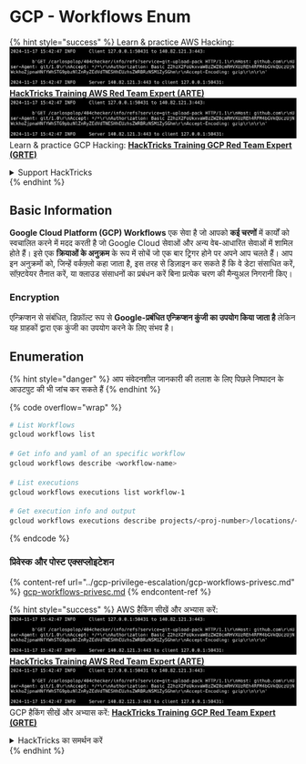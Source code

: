 # GCP - Workflows Enum

{% hint style="success" %}
Learn & practice AWS Hacking:<img src="../../../.gitbook/assets/image (1).png" alt="" data-size="line">[**HackTricks Training AWS Red Team Expert (ARTE)**](https://training.hacktricks.xyz/courses/arte)<img src="../../../.gitbook/assets/image (1).png" alt="" data-size="line">\
Learn & practice GCP Hacking: <img src="../../../.gitbook/assets/image (2).png" alt="" data-size="line">[**HackTricks Training GCP Red Team Expert (GRTE)**<img src="../../../.gitbook/assets/image (2).png" alt="" data-size="line">](https://training.hacktricks.xyz/courses/grte)

<details>

<summary>Support HackTricks</summary>

* Check the [**subscription plans**](https://github.com/sponsors/carlospolop)!
* **Join the** 💬 [**Discord group**](https://discord.gg/hRep4RUj7f) or the [**telegram group**](https://t.me/peass) or **follow** us on **Twitter** 🐦 [**@hacktricks\_live**](https://twitter.com/hacktricks\_live)**.**
* **Share hacking tricks by submitting PRs to the** [**HackTricks**](https://github.com/carlospolop/hacktricks) and [**HackTricks Cloud**](https://github.com/carlospolop/hacktricks-cloud) github repos.

</details>
{% endhint %}

## Basic Information

**Google Cloud Platform (GCP) Workflows** एक सेवा है जो आपको **कई चरणों** में कार्यों को स्वचालित करने में मदद करती है जो Google Cloud सेवाओं और अन्य वेब-आधारित सेवाओं में शामिल होते हैं। इसे एक **क्रियाओं के अनुक्रम** के रूप में सोचें जो एक बार ट्रिगर होने पर अपने आप चलते हैं। आप इन अनुक्रमों को, जिन्हें वर्कफ़्लो कहा जाता है, इस तरह से डिज़ाइन कर सकते हैं कि वे डेटा संसाधित करें, सॉफ़्टवेयर तैनात करें, या क्लाउड संसाधनों का प्रबंधन करें बिना प्रत्येक चरण की मैन्युअल निगरानी किए।

### Encryption

एन्क्रिप्शन से संबंधित, डिफ़ॉल्ट रूप से **Google-प्रबंधित एन्क्रिप्शन कुंजी का उपयोग किया जाता है** लेकिन यह ग्राहकों द्वारा एक कुंजी का उपयोग करने के लिए संभव है।

## Enumeration

{% hint style="danger" %}
आप संवेदनशील जानकारी की तलाश के लिए पिछले निष्पादन के आउटपुट की भी जांच कर सकते हैं
{% endhint %}

{% code overflow="wrap" %}
```bash
# List Workflows
gcloud workflows list

# Get info and yaml of an specific workflow
gcloud workflows describe <workflow-name>

# List executions
gcloud workflows executions list workflow-1

# Get execution info and output
gcloud workflows executions describe projects/<proj-number>/locations/<location>/workflows/<workflow-name>/executions/<execution-id>
```
{% endcode %}

### प्रिवेस्क और पोस्ट एक्सप्लोइटेशन

{% content-ref url="../gcp-privilege-escalation/gcp-workflows-privesc.md" %}
[gcp-workflows-privesc.md](../gcp-privilege-escalation/gcp-workflows-privesc.md)
{% endcontent-ref %}

{% hint style="success" %}
AWS हैकिंग सीखें और अभ्यास करें:<img src="../../../.gitbook/assets/image (1).png" alt="" data-size="line">[**HackTricks Training AWS Red Team Expert (ARTE)**](https://training.hacktricks.xyz/courses/arte)<img src="../../../.gitbook/assets/image (1).png" alt="" data-size="line">\
GCP हैकिंग सीखें और अभ्यास करें: <img src="../../../.gitbook/assets/image (2).png" alt="" data-size="line">[**HackTricks Training GCP Red Team Expert (GRTE)**<img src="../../../.gitbook/assets/image (2).png" alt="" data-size="line">](https://training.hacktricks.xyz/courses/grte)

<details>

<summary>HackTricks का समर्थन करें</summary>

* [**सदस्यता योजनाएँ**](https://github.com/sponsors/carlospolop) देखें!
* **💬 [**Discord समूह**](https://discord.gg/hRep4RUj7f) या [**टेलीग्राम समूह**](https://t.me/peass) में शामिल हों या **Twitter** 🐦 पर हमें **फॉलो** करें [**@hacktricks\_live**](https://twitter.com/hacktricks\_live)**.**
* **हैकिंग ट्रिक्स साझा करें और [**HackTricks**](https://github.com/carlospolop/hacktricks) और [**HackTricks Cloud**](https://github.com/carlospolop/hacktricks-cloud) गिटहब रिपोजिटरी में PR सबमिट करें।**

</details>
{% endhint %}
